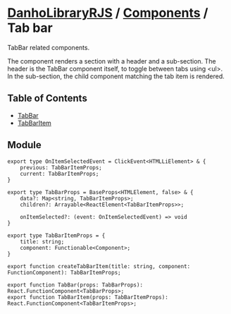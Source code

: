# [DanhoLibraryRJS](../../README.md) / [Components](../index.md) / Tab bar
TabBar related components.

The component renders a section with a header and a sub-section. The header is the TabBar component itself, to toggle between tabs using \<ul>.
In the sub-section, the child component matching the tab item is rendered.

## Table of Contents
* [TabBar](./TabBar.md)
* [TabBarItem](./TabBarItem.md)

## Module
```tsx
export type OnItemSelectedEvent = ClickEvent<HTMLLiElement> & {
    previous: TabBarItemProps;
    current: TabBarItemProps;
}

export type TabBarProps = BaseProps<HTMLElement, false> & {
    data?: Map<string, TabBarItemProps>;
    children?: Arrayable<ReactElement<TabBarItemProps>>;

    onItemSelected?: (event: OnItemSelectedEvent) => void
}

export type TabBarItemProps = {
    title: string;
    component: Functionable<Component>;
}

export function createTabBarItem(title: string, component: FunctionComponent): TabBarItemProps;

export function TabBar(props: TabBarProps): React.FunctionComponent<TabBarProps>;
export function TabBarItem(props: TabBarItemProps): React.FunctionComponent<TabBarItemProps>;
```